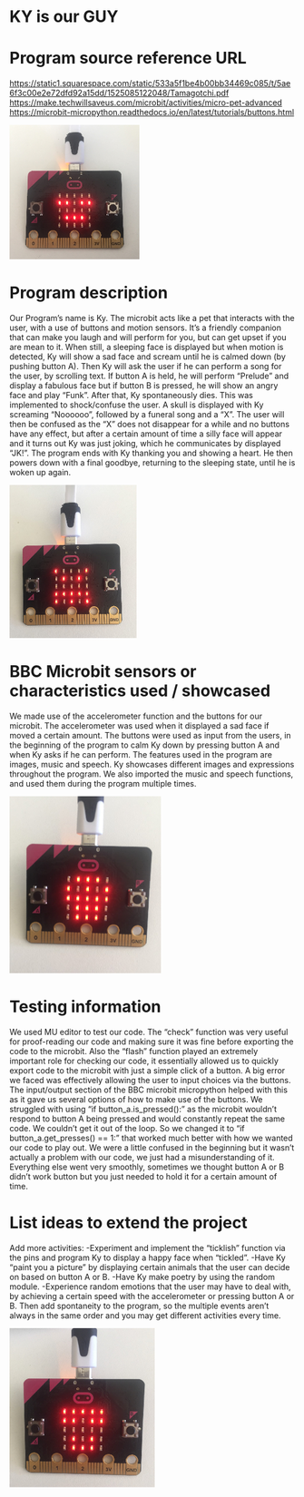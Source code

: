 # KY is our GUY
# Program source reference URL 
https://static1.squarespace.com/static/533a5f1be4b00bb34469c085/t/5ae6f3c00e2e72dfd92a15dd/1525085122048/Tamagotchi.pdf 
https://make.techwillsaveus.com/microbit/activities/micro-pet-advanced
https://microbit-micropython.readthedocs.io/en/latest/tutorials/buttons.html 

![alt text](https://raw.githubusercontent.com/ky-zl/yes/master/Screenshot%202019-09-06%20at%2022.24.40.png "Ky sleeping")

# Program description
Our Program’s name is Ky. The microbit acts like a pet that interacts with the user, with a use of buttons and motion sensors. It’s a friendly companion that can make you laugh and will perform for you, but can get upset if you are mean to it. When still, a sleeping face is displayed but when motion is detected, Ky will show a sad face and scream until he is calmed down (by pushing button A). Then Ky will ask the user if he can perform a song for the user, by scrolling text. If button A is held, he will perform “Prelude” and display a fabulous face but if button B is pressed, he will show an angry face and play “Funk”. After that, Ky spontaneously dies. This was implemented to shock/confuse the user. A skull is displayed with Ky screaming “Noooooo”, followed by a funeral song and a “X”. The user will then be confused as the “X” does not disappear for a while and no buttons have any effect, but after a certain amount of time a silly face will appear and it turns out Ky was just joking, which he communicates by displayed “JK!”. The program ends with Ky thanking you and showing a heart. He then powers down with a final goodbye, returning to the sleeping state, until he is woken up again.

![alt text](https://raw.githubusercontent.com/ky-zl/yes/master/Screenshot%202019-09-06%20at%2022.23.25.png "Ky when he is angry")

# BBC Microbit sensors or characteristics used / showcased
We made use of the accelerometer function and the buttons for our microbit. The accelerometer was used when it displayed a sad face if moved a certain amount. The buttons were used as input from the users, in the beginning of the program to calm Ky down by pressing button A and when Ky asks if he can perform. The features used in the program are images, music and speech. Ky showcases different images and expressions throughout the program. We also imported the music and speech functions, and used them during the program multiple times.

![alt text](https://raw.githubusercontent.com/ky-zl/yes/master/Screenshot%202019-09-06%20at%2022.24.14.png "Ky playing dead")

# Testing information
We used MU editor to test our code. The “check” function was very useful for proof-reading our code and making sure it was fine before exporting the code to the microbit. Also the “flash” function played an extremely important role for checking our code, it essentially allowed us to quickly export code to the microbit with just a simple click of a button.
A big error we faced was effectively allowing the user to input choices via the buttons. The input/output section of the BBC microbit micropython helped with this as it gave us several options of how to make use of the buttons. We struggled with using “if button_a.is_pressed():” as the microbit wouldn’t respond to button A being pressed and would constantly repeat the same code. We couldn’t get it out of the loop. So we changed it to “if button_a.get_presses() == 1:” that worked much better with how we wanted our code to play out. We were a little confused in the beginning but it wasn’t actually a problem with our code, we just had a misunderstanding of it. Everything else went very smoothly, sometimes we thought button A or B didn’t work button but you just needed to hold it for a certain amount of time. 

# List ideas to extend the project
Add more activities:
-Experiment and implement the “ticklish” function via the pins and program Ky to display a happy face when “tickled”.
-Have Ky “paint you a picture” by displaying certain animals that the user can decide on based on button A or B.
-Have Ky make poetry by using the random module.
-Experience random emotions that the user may have to deal with, by achieving a certain speed with the accelerometer or pressing button A or B.
Then add spontaneity to the program, so the multiple events aren’t always in the same order and you may get different activities every time.

![alt text](https://raw.githubusercontent.com/ky-zl/yes/master/Screenshot%202019-09-06%20at%2022.23.50.png "Ky being fabulous")

